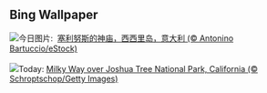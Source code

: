 ## Bing Wallpaper
![](https://www.bing.com/th?id=OHR.TempleE_ZH-CN9455488333_UHD.jpg&w=1000)今日图片: &nbsp;[塞利努斯的神庙，西西里岛，意大利 (© Antonino Bartuccio/eStock)](https://www.bing.com/th?id=OHR.TempleE_ZH-CN9455488333_UHD.jpg)
<br><br/>
![](https://www.bing.com/th?id=OHR.JTNPMilkyWay_EN-US8982229546_UHD.jpg&w=1000)Today: [Milky Way over Joshua Tree National Park, California (© Schroptschop/Getty Images)](https://www.bing.com/th?id=OHR.JTNPMilkyWay_EN-US8982229546_UHD.jpg)
<br><br/>
